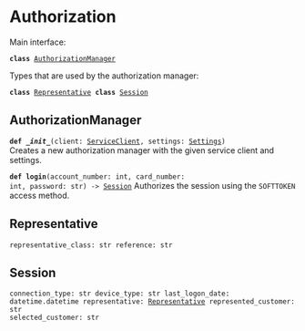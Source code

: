 
# Authorization

Main interface:

<code>**class** [AuthorizationManager](#authorizationmanager)</code>

Types that are used by the authorization manager:

<code>**class** [Representative](#representative)
**class** [Session](#session)</code>

## AuthorizationManager
<code>**def _\_init__**(client: [ServiceClient](#serviceclient), settings: [Settings](#settings))</code><br>
<span class="docs">Creates a new authorization manager with the given service client and settings.</span>

<code>**def login**(account_number: int, card_number: int, password: str) -> [Session](#session)</code>
<span class="docs">Authorizes the session using the `SOFTTOKEN` access method.</span>

## Representative
<code>representative_class: str
reference: str</code>


## Session
<code>connection_type: str
device_type: str
last_logon_date: datetime.datetime
representative: [Representative](#representative)
represented_customer: str
selected_customer: str</code>